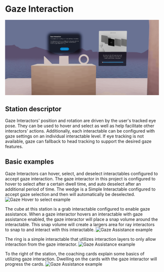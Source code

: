 # Gaze Interaction

![Grab interactables with basic objects](Images/Station-05-Gaze.png)

## Station descriptor

Gaze Interactors' position and rotation are driven by the user's tracked eye pose. They can be used to hover and select as well as help facilitate other interactors' actions.  Additionally, each interactable can be configured with gaze settings on an individual interactable level. If eye tracking is not available, gaze can fallback to head tracking to support the desired gaze features.

## Basic examples

Gaze Interactors can hover, select, and deselect interactables configured to accept gaze interaction. The gaze interactor in this project is configured to hover to select after a certain dwell time, and auto deselect after an additional period of time. The wedge is a Simple Interactable configured to accept gaze selection and then will automatically be deselected.
![Gaze Hover to select example](Images/Station-05-Gaze-HoverToSelect.gif)

The cube at this station is a grab interactable configured to enable gaze assistance. When a gaze interactor hovers an interactable with gaze assistance enabled, the gaze interactor will place a snap volume around the interactable. This snap volume will create a largers area for ray interactors to snap to and interact with this interactable.
![Gaze Assistance example](Images/Station-05-Gaze-GazeAssistance.gif)

The ring is a simple interactable that utilizes interaction layers to only allow interaction from the gaze interactor.
![Gaze Assistance example](Images/Station-05-Gaze-GazeOnly.gif)

To the right of the station, the coaching cards explain some basics of utilizing gaze interaction. Dwelling on the cards with the gaze interactor will progress the cards.
![Gaze Assistance example](Images/Station-05-Gaze-CoachingCards.gif)